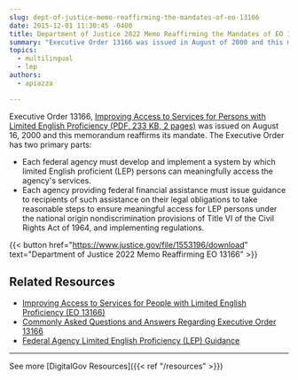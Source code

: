 ```yaml
---
slug: dept-of-justice-memo-reaffirming-the-mandates-of-eo-13166
date: 2015-12-01 11:30:45 -0400
title: Department of Justice 2022 Memo Reaffirming the Mandates of EO 13166
summary: "Executive Order 13166 was issued in August of 2000 and this memorandum reaffirms its mandate."
topics:
  - multilingual
  - lep
authors:
  - apiazza

---
```


Executive Order 13166, [Improving Access to Services for Persons with Limited English Proficiency (PDF, 233 KB, 2 pages)](https://www.govinfo.gov/content/pkg/FR-2000-08-16/pdf/00-20938.pdf) was issued on August 16, 2000 and this memorandum reaffirms its mandate. The Executive Order has two primary parts:

- Each federal agency must develop and implement a system by which limited English proficient (LEP) persons can meaningfully access the agency's services.
- Each agency providing federal financial assistance must issue guidance to recipients of such assistance on their legal obligations to take reasonable steps to ensure meaningful access for LEP persons under the national origin nondiscrimination provisions of Title VI of the Civil Rights Act of 1964, and implementing regulations.

{{< button href="https://www.justice.gov/file/1553196/download" text="Department of Justice 2022 Memo Reaffirming EO 13166" >}}

## Related Resources

- [Improving Access to Services for People with Limited English Proficiency (EO 13166)](https://digital.gov/resources/improving-access-to-services-for-people-with-limited-english-proficiency-e-o-13166/)
- [Commonly Asked Questions and Answers Regarding Executive Order 13166](https://www.lep.gov/faq/faqs-executive-order-13166/commonly-asked-questions-and-answers-regarding-executive-order-13166)
- [Federal Agency Limited English Proficiency (LEP) Guidance](http://www.justice.gov/crt/lep/guidance/guidance_index.html)

---

See more [DigitalGov Resources]({{< ref "/resources" >}})
